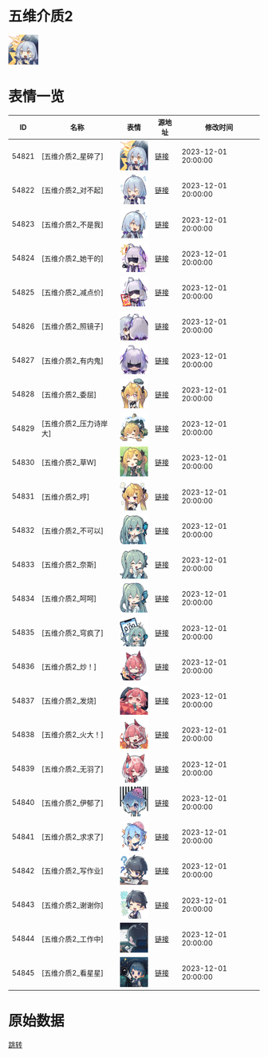 # 五维介质2

<img src="./cover.png" height="60" alt="cover" />

# 表情一览

|ID|名称|表情|源地址|修改时间|
|----|----|----|----|----|
|54821|[五维介质2_星碎了]|<img src="./pic/054821_%5B五维介质2_星碎了%5D.png" height="60" alt="星碎了"/>|[链接](https://i0.hdslb.com/bfs/garb/6e4cbab65d53cbaf0e05a67af0417d09593876cf.png)|2023-12-01 20:00:00|
|54822|[五维介质2_对不起]|<img src="./pic/054822_%5B五维介质2_对不起%5D.png" height="60" alt="对不起"/>|[链接](https://i0.hdslb.com/bfs/garb/e1fc61c803a79e7eef10f3ac8d26ed767f03af5e.png)|2023-12-01 20:00:00|
|54823|[五维介质2_不是我]|<img src="./pic/054823_%5B五维介质2_不是我%5D.png" height="60" alt="不是我"/>|[链接](https://i0.hdslb.com/bfs/garb/8df923932b80e346978c45116ba0ea87ed36cd53.png)|2023-12-01 20:00:00|
|54824|[五维介质2_她干的]|<img src="./pic/054824_%5B五维介质2_她干的%5D.png" height="60" alt="她干的"/>|[链接](https://i0.hdslb.com/bfs/garb/ad8d0104b0c12f9db191eae1e05f2fc0a22c4754.png)|2023-12-01 20:00:00|
|54825|[五维介质2_减点价]|<img src="./pic/054825_%5B五维介质2_减点价%5D.png" height="60" alt="减点价"/>|[链接](https://i0.hdslb.com/bfs/garb/f7e1849cde0830148a49965e81a11751d6f3d961.png)|2023-12-01 20:00:00|
|54826|[五维介质2_照镜子]|<img src="./pic/054826_%5B五维介质2_照镜子%5D.png" height="60" alt="照镜子"/>|[链接](https://i0.hdslb.com/bfs/garb/30f146e44bfe41d334626777fbe61725bcd17000.png)|2023-12-01 20:00:00|
|54827|[五维介质2_有内鬼]|<img src="./pic/054827_%5B五维介质2_有内鬼%5D.png" height="60" alt="有内鬼"/>|[链接](https://i0.hdslb.com/bfs/garb/4cb67a6b2f54e3235bf8923c8dbfaa17ad128801.png)|2023-12-01 20:00:00|
|54828|[五维介质2_委屈]|<img src="./pic/054828_%5B五维介质2_委屈%5D.png" height="60" alt="委屈"/>|[链接](https://i0.hdslb.com/bfs/garb/43b8627b0e6d49bbe1ae0db8b2ba52c03a91c4e5.png)|2023-12-01 20:00:00|
|54829|[五维介质2_压力诗岸大]|<img src="./pic/054829_%5B五维介质2_压力诗岸大%5D.png" height="60" alt="压力诗岸大"/>|[链接](https://i0.hdslb.com/bfs/garb/e59eeb874285cea35867f9377cea6ac7afe11a10.png)|2023-12-01 20:00:00|
|54830|[五维介质2_草W]|<img src="./pic/054830_%5B五维介质2_草W%5D.png" height="60" alt="草W"/>|[链接](https://i0.hdslb.com/bfs/garb/3110736c985dde66d00b7de3de29fdb500478fe3.png)|2023-12-01 20:00:00|
|54831|[五维介质2_哼]|<img src="./pic/054831_%5B五维介质2_哼%5D.png" height="60" alt="哼"/>|[链接](https://i0.hdslb.com/bfs/garb/6e478183951bcfe1c6b9a7ccfc107872110bcc45.png)|2023-12-01 20:00:00|
|54832|[五维介质2_不可以]|<img src="./pic/054832_%5B五维介质2_不可以%5D.png" height="60" alt="不可以"/>|[链接](https://i0.hdslb.com/bfs/garb/90046856359a12622279e9392ac45975a67e3824.png)|2023-12-01 20:00:00|
|54833|[五维介质2_奈斯]|<img src="./pic/054833_%5B五维介质2_奈斯%5D.png" height="60" alt="奈斯"/>|[链接](https://i0.hdslb.com/bfs/garb/c15ec089c2bb08fdaef67597516aacdbd4653f86.png)|2023-12-01 20:00:00|
|54834|[五维介质2_呵呵]|<img src="./pic/054834_%5B五维介质2_呵呵%5D.png" height="60" alt="呵呵"/>|[链接](https://i0.hdslb.com/bfs/garb/8c82179888c126b6d6eaeb51be714d24c278d07a.png)|2023-12-01 20:00:00|
|54835|[五维介质2_穹疯了]|<img src="./pic/054835_%5B五维介质2_穹疯了%5D.png" height="60" alt="穹疯了"/>|[链接](https://i0.hdslb.com/bfs/garb/83956e87a9e85adc13c708bb693f9d7f7d0dcb27.png)|2023-12-01 20:00:00|
|54836|[五维介质2_炒！]|<img src="./pic/054836_%5B五维介质2_炒！%5D.png" height="60" alt="炒！"/>|[链接](https://i0.hdslb.com/bfs/garb/e3445139f423071e40e60435e0e3bd556a4cb36a.png)|2023-12-01 20:00:00|
|54837|[五维介质2_发烧]|<img src="./pic/054837_%5B五维介质2_发烧%5D.png" height="60" alt="发烧"/>|[链接](https://i0.hdslb.com/bfs/garb/a212004740e7e27651525ce7de2aae17f7fb82bb.png)|2023-12-01 20:00:00|
|54838|[五维介质2_火大！]|<img src="./pic/054838_%5B五维介质2_火大！%5D.png" height="60" alt="火大！"/>|[链接](https://i0.hdslb.com/bfs/garb/c574064b46c5d43975b6fed34f3e7a8f0cde6a6e.png)|2023-12-01 20:00:00|
|54839|[五维介质2_无羽了]|<img src="./pic/054839_%5B五维介质2_无羽了%5D.png" height="60" alt="无羽了"/>|[链接](https://i0.hdslb.com/bfs/garb/c4c654d3ac84dc6b8919905e0a62fd19a4dca102.png)|2023-12-01 20:00:00|
|54840|[五维介质2_伊郁了]|<img src="./pic/054840_%5B五维介质2_伊郁了%5D.png" height="60" alt="伊郁了"/>|[链接](https://i0.hdslb.com/bfs/garb/064aed9dccbcfa2c9f5ca3e237c0b59d71891c26.png)|2023-12-01 20:00:00|
|54841|[五维介质2_求求了]|<img src="./pic/054841_%5B五维介质2_求求了%5D.png" height="60" alt="求求了"/>|[链接](https://i0.hdslb.com/bfs/garb/248b3b3510f9c5198eab7d6a038b96b187592614.png)|2023-12-01 20:00:00|
|54842|[五维介质2_写作业]|<img src="./pic/054842_%5B五维介质2_写作业%5D.png" height="60" alt="写作业"/>|[链接](https://i0.hdslb.com/bfs/garb/3978d00dc4c1198f2ee239fe9dd6490301a2f3a9.png)|2023-12-01 20:00:00|
|54843|[五维介质2_谢谢你]|<img src="./pic/054843_%5B五维介质2_谢谢你%5D.png" height="60" alt="谢谢你"/>|[链接](https://i0.hdslb.com/bfs/garb/a16ef48196cc4a1cd55ed277deea0b2053f88df4.png)|2023-12-01 20:00:00|
|54844|[五维介质2_工作中]|<img src="./pic/054844_%5B五维介质2_工作中%5D.png" height="60" alt="工作中"/>|[链接](https://i0.hdslb.com/bfs/garb/c1e41caf86dbb179b444344e526a014ed424ccd7.png)|2023-12-01 20:00:00|
|54845|[五维介质2_看星星]|<img src="./pic/054845_%5B五维介质2_看星星%5D.png" height="60" alt="看星星"/>|[链接](https://i0.hdslb.com/bfs/garb/287a9259d7b8bd431b6a0fb3cac51e75312befe7.png)|2023-12-01 20:00:00|

# 原始数据

[跳转](./raw.json)

